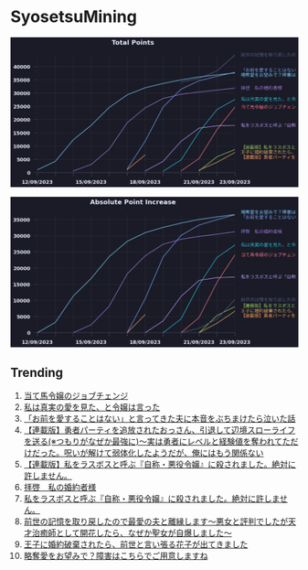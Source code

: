 # SyosetsuMining


![](https://raw.githubusercontent.com/exc4l/SyosetsuMining/main/plots/point_trend.png)

![](https://raw.githubusercontent.com/exc4l/SyosetsuMining/main/plots/point_increase.png)


## Trending

1. [当て馬令嬢のジョブチェンジ](https://ncode.syosetu.com/n6557ik/)
2. [私は真実の愛を見た、と令嬢は言った](https://ncode.syosetu.com/n6376ik/)
3. [「お前を愛することはない」と言ってきた夫に本音をぶちまけたら泣いた話](https://ncode.syosetu.com/n5113ik/)
4. [【連載版】勇者パーティを追放されたおっさん、引退して辺境スローライフを送る(※つもりがなぜか最強に)～実は勇者にレベルと経験値を奪われてただけだった。呪いが解けて弱体化したようだが、俺にはもう関係ない](https://ncode.syosetu.com/n5579ik/)
5. [【連載版】私をラスボスと呼ぶ『自称・悪役令嬢』に殺されました。絶対に許しません。](https://ncode.syosetu.com/n7143ik/)
6. [拝啓　私の婚約者様](https://ncode.syosetu.com/n4140ik/)
7. [私をラスボスと呼ぶ『自称・悪役令嬢』に殺されました。絶対に許しません。](https://ncode.syosetu.com/n5542ik/)
8. [前世の記憶を取り戻したので最愛の夫と離縁します〜悪女と評判でしたが天才治癒師として開花したら、なぜか聖女が自爆しました〜](https://ncode.syosetu.com/n6152hv/)
9. [王子に婚約破棄されたら、前世と言い張る花子が出てきました](https://ncode.syosetu.com/n9200ij/)
10. [略奪愛をお望みで？障害はこちらでご用意しますね](https://ncode.syosetu.com/n2305ik/)

